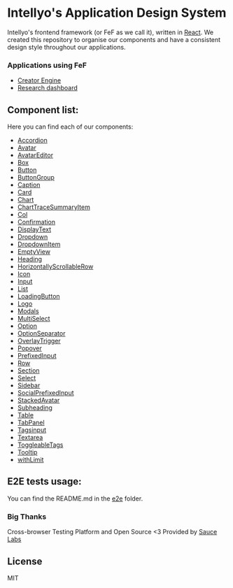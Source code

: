 # Intellyo's Application Design System

Intellyo's frontend framework (or FeF as we call it), written in [React](https://reactjs.org). We created this repository to organise our components and have a consistent design style throughout our applications.

### Applications using FeF

- [Creator Engine](https://app.intellyo.com)
- [Research dashboard](https://research.intellyo.com)

## Component list:

Here you can find each of our components:

- [Accordion](/src/components/accordion)
- [Avatar](/src/components/avatar)
- [AvatarEditor](/src/components/avatar-editor)
- [Box](/src/components/box)
- [Button](/src/components/button)
- [ButtonGroup](/src/components/button-group)
- [Caption](/src/components/caption)
- [Card](/src/components/card)
- [Chart](/src/components/chart)
- [ChartTraceSummaryItem](/src/components/chart-trace-summary-item)
- [Col](/src/components/col)
- [Confirmation](/src/components/confirmation)
- [DisplayText](/src/components/display-text)
- [Dropdown](/src/components/dropdown)
- [DropdownItem](/src/components/dropdown-item)
- [EmptyView](/src/components/empty-view)
- [Heading](/src/components/heading)
- [HorizontallyScrollableRow](/src/components/horizontally-scrollable-row)
- [Icon](/src/components/icon)
- [Input](/src/components/input)
- [List](src/components/list)
- [LoadingButton](/src/components/loading-button)
- [Logo](/src/components/logo)
- [Modals](/src/components/modals)
- [MultiSelect](/src/components/multiselect)
- [Option](/src/components/option)
- [OptionSeparator](/src/components/option-separator)
- [OverlayTrigger](/src/components/overlay-trigger)
- [Popover](/src/components/popover)
- [PrefixedInput](/src/components/prefixed-input)
- [Row](/src/components/row)
- [Section](/src/components/section)
- [Select](/src/components/select)
- [Sidebar](/src/components/sidebar)
- [SocialPrefixedInput](/src/components/social-prefixed-input)
- [StackedAvatar](/src/components/stacked-avatar)
- [Subheading](/src/components/subheading)
- [Table](/src/components/table)
- [TabPanel](/src/components/tab-panel)
- [Tagsinput](/src/components/tagsinput)
- [Textarea](/src/components/textarea)
- [ToggleableTags](/src/components/toggleable-tags)
- [Tooltip](/src/components/tooltip)
- [withLimit](/src/components/with-limit)

## E2E tests usage:

You can find the README.md in the [e2e](/e2e/) folder.

### Big Thanks

Cross-browser Testing Platform and Open Source <3 Provided by [Sauce Labs][homepage]

[homepage]: https://saucelabs.com

## License

MIT
